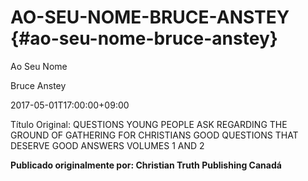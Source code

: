 # AO-SEU-NOME-BRUCE-ANSTEY {#ao-seu-nome-bruce-anstey}

Ao Seu Nome

Bruce Anstey

2017-05-01T17:00:00+09:00

Título Original: QUESTIONS YOUNG PEOPLE ASK REGARDING THE GROUND OF GATHERING FOR CHRISTIANS GOOD QUESTIONS THAT DESERVE GOOD ANSWERS VOLUMES 1 AND 2

**Publicado originalmente por: Christian Truth Publishing Canadá**